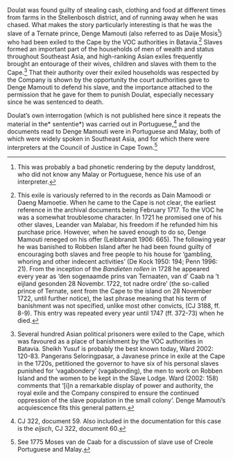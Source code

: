 Doulat was found guilty of stealing cash, clothing and food at different times from farms in the Stellenbosch district, and of running away when he was chased. What makes the story particularly interesting is that he was the slave of a Ternate prince, Denge Mamouti (also referred to as Daije Mosis[^1]) who had been exiled to the Cape by the VOC authorities in Batavia.[^2] Slaves formed an important part of the households of men of wealth and status throughout Southeast Asia, and high-ranking Asian exiles frequently brought an entourage of their wives, children and slaves with them to the Cape.[^3] That their authority over their exiled households was respected by the Company is shown by the opportunity the court authorities gave to Denge Mamouti to defend his slave, and the importance attached to the permission that he gave for them to punish Doulat, especially necessary since he was sentenced to death.

Doulat’s own interrogation (which is not published here since it repeats the material in the* sententie*) was carried out in Portuguese,[^4] and the documents read to Denge Mamouti were in Portuguese and Malay, both of which were widely spoken in Southeast Asia, and for which there were interpreters at the Council of Justice in Cape Town.[^5]

[^1]: This was probably a bad phonetic rendering by the deputy landdrost, who did not know any Malay or Portuguese, hence his use of an interpreter.

[^2]: This exile is variously referred to in the records as Dain Mamoodi or Daeng Mamoetie. When he came to the Cape is not clear, the earliest reference in the archival documents being February 1717. To the VOC he was a somewhat troublesome character. In 1721 he promised one of his other slaves, Leander van Malabar, his freedom if he refunded him his purchase price. However, when he saved enough to do so, Denge Mamouti reneged on his offer (Leibbrandt 1906: 665). The following year he was banished to Robben Island after he had been found guilty of encouraging both slaves and free people to his house for ‘gambling, whoring and other indecent activities’ (De Kock 1950: 194; Penn 1996: 21). From the inception of the *Bandieten rollen* in 1728 he appeared every year as ‘den sogenaamde prins van Ternaaten, van d’ Caab na ’t eijland gesonden 28 Novembr. 1722, tot nadre ordre’ (the so-called prince of Ternate, sent from the Cape to the island on 28 November 1722, until further notice), the last phrase meaning that his term of banishment was not specified, unlike most other convicts, (CJ 3188, ff. 8-9). This entry was repeated every year until 1747 (ff. 372-73) when he died.

[^3]: Several hundred Asian political prisoners were exiled to the Cape, which was favoured as a place of banishment by the VOC authorities in Batavia. Sheikh Yusuf is probably the best known today, Ward 2002: 120-83. Pangerans Seloringpasar, a Javanese prince in exile at the Cape in the 1720s, petitioned the governor to have six of his personal slaves punished for ‘vagabondery’ (vagabonding), the men to work on Robben Island and the women to be kept in the Slave Lodge. Ward (2002: 158) comments that ‘\[i\]n a remarkable display of power and authority, the royal exile and the Company conspired to ensure the continued oppression of the slave population in the small colony’. Denge Mamouti’s acquiescence fits this general pattern.

[^4]: CJ 322, document 59. Also included in the documentation for this case is the *eijsch*, CJ 322, document 60.

[^5]: See 1775 Moses van de Caab for a discussion of slave use of Creole Portuguese and Malay.
